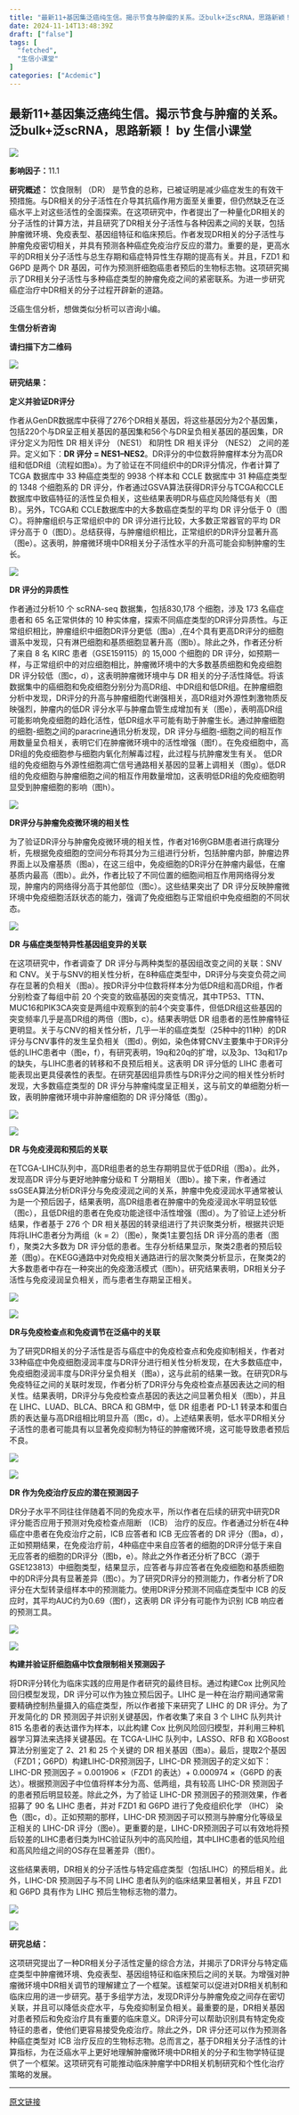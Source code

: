 ```yaml
---
title: "最新11+基因集泛癌纯生信。揭示节食与肿瘤的关系。泛bulk+泛scRNA，思路新颖！"
date: 2024-11-14T13:48:39Z
draft: ["false"]
tags: [
  "fetched",
  "生信小课堂"
]
categories: ["Acdemic"]
---
```

最新11+基因集泛癌纯生信。揭示节食与肿瘤的关系。泛bulk+泛scRNA，思路新颖！ by 生信小课堂
------
<div><p><img data-galleryid="" data-imgfileid="100012318" data-ratio="0.35018050541516244" data-s="300,640" data-src="https://mmbiz.qpic.cn/mmbiz_png/qw8jImtmeZEZxQXmgZhbvhy6yD2tM82xBpON8kCDaHtV5gHcpCWXvLYGmhusuEeice5RrK1cBIpuib3gHWWcfZDg/640?wx_fmt=png&amp;from=appmsg" data-type="png" data-w="554" src="https://mmbiz.qpic.cn/mmbiz_png/qw8jImtmeZEZxQXmgZhbvhy6yD2tM82xBpON8kCDaHtV5gHcpCWXvLYGmhusuEeice5RrK1cBIpuib3gHWWcfZDg/640?wx_fmt=png&amp;from=appmsg"></p><p><strong>影响因子：</strong>11.1</p><p><strong>研究概述：</strong> 饮食限制 （DR） 是节食的总称，已被证明是减少癌症发生的有效干预措施。与DR相关的分子活性在介导其抗癌作用方面至关重要，但仍然缺乏在泛癌水平上对这些活性的全面探索。在这项研究中，作者提出了一种量化DR相关的分子活性的计算方法，并且研究了DR相关分子活性与各种因素之间的关联，包括肿瘤微环境、免疫表型、基因组特征和临床预后。作者发现DR相关的分子活性与肿瘤免疫密切相关，并具有预测各种癌症免疫治疗反应的潜力。重要的是，更高水平的DR相关分子活性与总生存期和癌症特异性生存期的提高有关。并且，FZD1 和 G6PD 是两个 DR 基因，可作为预测肝细胞癌患者预后的生物标志物。这项研究揭示了DR相关分子活性与多种癌症类型的肿瘤免疫之间的紧密联系。为进一步研究癌症治疗中DR相关的分子过程开辟新的道路。</p><p>泛癌生信分析，想做类似分析可以咨询小编。<br></p><section><span><strong><span>生信分析咨询</span></strong></span></section><p><span><strong><span>请扫描下方二维码</span></strong></span></p><p><img data-backh="430" data-backw="430" data-imgfileid="100012335" data-ratio="1" data-s="300,640" data-src="https://mmbiz.qpic.cn/mmbiz_png/qw8jImtmeZGiasmWJMCs5ib6TujDtZTGNQlS9jENFH7UB068iaZ8j6NXCson0NY5XcPEe2OX5vWuReex14ms2MI6Q/640?wx_fmt=png&amp;wxfrom=5&amp;wx_lazy=1&amp;wx_co=1" data-type="png" data-w="430" src="https://mmbiz.qpic.cn/mmbiz_png/qw8jImtmeZGiasmWJMCs5ib6TujDtZTGNQlS9jENFH7UB068iaZ8j6NXCson0NY5XcPEe2OX5vWuReex14ms2MI6Q/640?wx_fmt=png&amp;wxfrom=5&amp;wx_lazy=1&amp;wx_co=1"></p><p><strong>研究结果：</strong></p><p><strong>定义并验证DR评分</strong></p><p>作者从GenDR数据库中获得了276个DR相关基因，将这些基因分为2个基因集，包括220个与DR呈正相关基因的基因集和56个与DR呈负相关基因的基因集，DR 评分定义为阳性 DR 相关评分 （NES1） 和阴性 DR 相关评分 （NES2） 之间的差异。定义如下：<strong>DR 评分 = NES1–NES2</strong>。DR评分的中位数将肿瘤样本分为高DR组和低DR组（流程如图a）。为了验证在不同组织中的DR评分情况，作者计算了 TCGA 数据库中 33 种癌症类型的 9938 个样本和 CCLE 数据库中 31 种癌症类型的 1348 个细胞系的 DR 评分，作者通过GSVA算法获得DR评分与TCGA和CCLE数据库中致癌特征的活性呈负相关，这些结果表明DR与癌症风险降低有关（图B）。另外，TCGA和 CCLE数据库中的大多数癌症类型的平均 DR 评分低于 0（图C）。将肿瘤组织与正常组织中的 DR 评分进行比较，大多数正常器官的平均 DR 评分高于 0（图D）。总结获得，与肿瘤组织相比，正常组织的DR评分显著升高（图e）。这表明，肿瘤微环境中DR相关分子活性水平的升高可能会抑制肿瘤的生长。</p><p><img data-galleryid="" data-imgfileid="100012320" data-ratio="1.2262090483619346" data-s="300,640" data-src="https://mmbiz.qpic.cn/mmbiz_png/qw8jImtmeZEZxQXmgZhbvhy6yD2tM82xX8rB5ppuyvIiaErsDthrTGqRcDFXZBrf5aLFf7Wicxqee6lH9JGmpWGA/640?wx_fmt=png&amp;from=appmsg" data-type="png" data-w="641" src="https://mmbiz.qpic.cn/mmbiz_png/qw8jImtmeZEZxQXmgZhbvhy6yD2tM82xX8rB5ppuyvIiaErsDthrTGqRcDFXZBrf5aLFf7Wicxqee6lH9JGmpWGA/640?wx_fmt=png&amp;from=appmsg"></p><p><strong>DR 评分的异质性</strong></p><p>作者通过分析10 个 scRNA-seq 数据集，包括830,178 个细胞，涉及 173 名癌症患者和 65 名正常供体的 10 种实体瘤，探索不同癌症类型的DR评分异质性。与正常组织相比，肿瘤组织中细胞DR评分更低（图a）,在4个具有更高DR评分的细胞谱系中发现，只有淋巴细胞和基质细胞显著升高（图b）。除此之外，作者还分析了来自 8 名 KIRC 患者（GSE159115）的 15,000 个细胞的 DR 评分，如预期一样，与正常组织中的对应细胞相比，肿瘤微环境中的大多数基质细胞和免疫细胞DR 评分较低（图c，d），这表明肿瘤微环境中与 DR 相关的分子活性降低。将该数据集中的癌细胞和免疫细胞分别分为高DR组、中DR组和低DR组。在肿瘤细胞分析中发现，DR评分的升高与肿瘤细胞代谢强相关，高DR组对外源性刺激物质反映强烈，肿瘤内的低DR 评分水平与肿瘤血管生成增加有关（图e），表明高DR组可能影响免疫细胞的趋化活性，低DR组水平可能有助于肿瘤生长。通过肿瘤细胞的细胞-细胞之间的paracrine通讯分析发现，DR 评分与细胞-细胞之间的相互作用数量呈负相关，表明它们在肿瘤微环境中的活性增强（图f）。在免疫细胞中，高DR组的免疫细胞参与细胞内氧化剂解毒过程，此过程与抗肿瘤发生有关。 低DR组的免疫细胞与外源性细胞凋亡信号通路相关基因的显著上调相关（图g）。低DR组的免疫细胞与肿瘤细胞之间的相互作用数量增加，这表明低DR组的免疫细胞明显受到肿瘤细胞的影响（图h）。</p><p><img data-galleryid="" data-imgfileid="100012321" data-ratio="1.4820415879017013" data-s="300,640" data-src="https://mmbiz.qpic.cn/mmbiz_png/qw8jImtmeZEZxQXmgZhbvhy6yD2tM82xRwMhUx27GgHOuh8eiaX2GuZc7O0gw5L3uibCmcQh4BMnuNCPyBlp3YVQ/640?wx_fmt=png&amp;from=appmsg" data-type="png" data-w="529" src="https://mmbiz.qpic.cn/mmbiz_png/qw8jImtmeZEZxQXmgZhbvhy6yD2tM82xRwMhUx27GgHOuh8eiaX2GuZc7O0gw5L3uibCmcQh4BMnuNCPyBlp3YVQ/640?wx_fmt=png&amp;from=appmsg"></p><p><strong>DR评分与肿瘤免疫微环境的相关性</strong></p><p>为了验证DR评分与肿瘤免疫微环境的相关性，作者对16例GBM患者进行病理分析，先根据免疫细胞的空间分布将其分为三组进行分析，包括肿瘤内部，肿瘤边界界面上以及瘤基质（图a），在这三组中，免疫细胞的DR评分在肿瘤内最低，在瘤基质内最高（图b）。此外，作者比较了不同位置的细胞间相互作用网络得分发现，肿瘤内的网络得分高于其他部位（图c）。这些结果突出了 DR 评分反映肿瘤微环境中免疫细胞活跃状态的能力，强调了免疫细胞与正常组织中免疫细胞的不同状态。</p><p><img data-galleryid="" data-imgfileid="100012322" data-ratio="0.6666666666666666" data-s="300,640" data-src="https://mmbiz.qpic.cn/mmbiz_png/qw8jImtmeZEZxQXmgZhbvhy6yD2tM82xrxNCGUpbp69Qa1jOcD2zfvfKQjqTQfXia4CF8ZHGS5b6VUia5SFofjtw/640?wx_fmt=png&amp;from=appmsg" data-type="png" data-w="1080" src="https://mmbiz.qpic.cn/mmbiz_png/qw8jImtmeZEZxQXmgZhbvhy6yD2tM82xrxNCGUpbp69Qa1jOcD2zfvfKQjqTQfXia4CF8ZHGS5b6VUia5SFofjtw/640?wx_fmt=png&amp;from=appmsg"></p><p><strong>DR 与癌症类型特异性基因组变异的关联</strong></p><p>在这项研究中，作者调查了 DR 评分与两种类型的基因组改变之间的关联：SNV 和 CNV。关于与SNV的相关性分析，在8种癌症类型中，DR评分与突变负荷之间存在显著的负相关（图a）。按DR评分中位数将样本分为低DR组和高DR组，作者分别检查了每组中前 20 个突变的致癌基因的突变情况，其中TP53、TTN、MUC16和PIK3CA突变是两组中观察到的前4个突变事件，但低DR组这些基因的突变频率几乎是高DR组的两倍（图b，c）。结果表明低 DR 组患者的恶性肿瘤特征更明显。关于与CNV的相关性分析，几乎一半的癌症类型（25种中的11种）的DR评分与CNV事件的发生呈负相关（图d）。例如，染色体臂CNV主要集中于DR评分低的LIHC患者中（图e，f），有研究表明，19q和20q的扩增，以及3p、13q和17p的缺失，与LIHC患者的转移和不良预后相关。这表明 DR 评分低的 LIHC 患者可能表现出更具侵袭性的表型。在研究基因组异质性与DR评分之间的相关性分析时发现，大多数癌症类型的 DR 评分与肿瘤纯度呈正相关，这与前文的单细胞分析一致，表明肿瘤微环境中非肿瘤细胞的 DR 评分降低（图g）。</p><p><img data-galleryid="" data-imgfileid="100012323" data-ratio="0.9426751592356688" data-s="300,640" data-src="https://mmbiz.qpic.cn/mmbiz_png/qw8jImtmeZEZxQXmgZhbvhy6yD2tM82xejJicsmpJyXgF6oC8vPnA7TzfFIiaBYribuIB9p7yic0S2ibAsdUDt6iap2w/640?wx_fmt=png&amp;from=appmsg" data-type="png" data-w="785" src="https://mmbiz.qpic.cn/mmbiz_png/qw8jImtmeZEZxQXmgZhbvhy6yD2tM82xejJicsmpJyXgF6oC8vPnA7TzfFIiaBYribuIB9p7yic0S2ibAsdUDt6iap2w/640?wx_fmt=png&amp;from=appmsg"></p><p><img data-galleryid="" data-imgfileid="100012324" data-ratio="0.4862475442043222" data-s="300,640" data-src="https://mmbiz.qpic.cn/mmbiz_png/qw8jImtmeZEZxQXmgZhbvhy6yD2tM82x8HOEVjWxXZqTZkc0vVVZZdesln6VfMHHFnsNRIhoofNaehSZshBOBg/640?wx_fmt=png&amp;from=appmsg" data-type="png" data-w="1018" src="https://mmbiz.qpic.cn/mmbiz_png/qw8jImtmeZEZxQXmgZhbvhy6yD2tM82x8HOEVjWxXZqTZkc0vVVZZdesln6VfMHHFnsNRIhoofNaehSZshBOBg/640?wx_fmt=png&amp;from=appmsg"></p><p><strong>DR 与免疫浸润和预后的关联</strong></p><p>在TCGA-LIHC队列中，高DR组患者的总生存期明显优于低DR组（图a）。此外，发现高DR 评分与更好地肿瘤分级和 T 分期相关（图b）。接下来，作者通过ssGSEA算法分析DR评分与免疫浸润之间的关系，肿瘤中免疫浸润水平通常被认为是一个预后因子，结果表明，高DR组患者在肿瘤中的免疫浸润水平明显较低（图c），且低DR组的患者在免疫功能途径中活性增强（图d）。为了验证上述分析结果，作者基于 276 个 DR 相关基因的转录组进行了共识聚类分析，根据共识矩阵将LIHC患者分为两组（k = 2）（图e），聚类1主要包括 DR 评分高的患者（图f），聚类2大多数为 DR 评分低的患者。生存分析结果显示，聚类2患者的预后较差（图g）。在KEGG通路中对免疫相关通路进行的层次聚类分析显示，在聚类2的大多数患者中存在一种突出的免疫激活模式（图h）。研究结果表明，DR相关分子活性与免疫浸润呈负相关，而与患者生存期呈正相关。</p><p><img data-galleryid="" data-imgfileid="100012325" data-ratio="0.5842592592592593" data-s="300,640" data-src="https://mmbiz.qpic.cn/mmbiz_png/qw8jImtmeZEZxQXmgZhbvhy6yD2tM82xLqSwN0zOoUUtOxT0UappsqMVYN64hpk7cUrnmibBdOtwJ4geCgI1zyQ/640?wx_fmt=png&amp;from=appmsg" data-type="png" data-w="1080" src="https://mmbiz.qpic.cn/mmbiz_png/qw8jImtmeZEZxQXmgZhbvhy6yD2tM82xLqSwN0zOoUUtOxT0UappsqMVYN64hpk7cUrnmibBdOtwJ4geCgI1zyQ/640?wx_fmt=png&amp;from=appmsg"></p><p><img data-galleryid="" data-imgfileid="100012326" data-ratio="0.7875383043922369" data-s="300,640" data-src="https://mmbiz.qpic.cn/mmbiz_png/qw8jImtmeZEZxQXmgZhbvhy6yD2tM82xP11jrmbJdARaS1sZhddCdwJHCcIBpGhRHvZbUJ463IDkUbhGqqYBug/640?wx_fmt=png&amp;from=appmsg" data-type="png" data-w="979" src="https://mmbiz.qpic.cn/mmbiz_png/qw8jImtmeZEZxQXmgZhbvhy6yD2tM82xP11jrmbJdARaS1sZhddCdwJHCcIBpGhRHvZbUJ463IDkUbhGqqYBug/640?wx_fmt=png&amp;from=appmsg"></p><p><strong>DR与免疫检查点和免疫调节在泛癌中的关联</strong></p><p>为了研究DR相关的分子活性是否与癌症中的免疫检查点和免疫抑制相关，作者对33种癌症中免疫细胞浸润丰度与DR评分进行相关性分析发现，在大多数癌症中，免疫细胞浸润丰度与DR评分呈负相关（图a），这与此前的结果一致。在研究DR与免疫特征之间的关联时发现，作者分析了DR评分与免疫检查点基因表达之间的相关性。结果表明，DR评分与免疫检查点基因的表达之间显著负相关（图b），并且在 LIHC、LUAD、BLCA、BRCA 和 GBM中，低 DR 组患者 PD-L1 转录本和蛋白质的表达量与高DR组相比明显升高（图c，d）。上述结果表明，低水平DR相关分子活性的患者可能具有以显著免疫抑制为特征的肿瘤微环境，这可能导致患者预后不良。</p><p><img data-galleryid="" data-imgfileid="100012327" data-ratio="0.5473465140478668" data-s="300,640" data-src="https://mmbiz.qpic.cn/mmbiz_png/qw8jImtmeZEZxQXmgZhbvhy6yD2tM82xjU4ibNJBV0vJNQlt3wRuGvjn9XAmoMhCoAgEdClBmybF0kibraPdfHJQ/640?wx_fmt=png&amp;from=appmsg" data-type="png" data-w="961" src="https://mmbiz.qpic.cn/mmbiz_png/qw8jImtmeZEZxQXmgZhbvhy6yD2tM82xjU4ibNJBV0vJNQlt3wRuGvjn9XAmoMhCoAgEdClBmybF0kibraPdfHJQ/640?wx_fmt=png&amp;from=appmsg"></p><p><img data-galleryid="" data-imgfileid="100012328" data-ratio="0.5798994974874372" data-s="300,640" data-src="https://mmbiz.qpic.cn/mmbiz_png/qw8jImtmeZEZxQXmgZhbvhy6yD2tM82xWDic3RqS6ekdFIyDoBJgLRcyEVLsxjfUFuuNIrhIFuamYibR9iaxbUp7w/640?wx_fmt=png&amp;from=appmsg" data-type="png" data-w="995" src="https://mmbiz.qpic.cn/mmbiz_png/qw8jImtmeZEZxQXmgZhbvhy6yD2tM82xWDic3RqS6ekdFIyDoBJgLRcyEVLsxjfUFuuNIrhIFuamYibR9iaxbUp7w/640?wx_fmt=png&amp;from=appmsg"></p><p><strong>DR 作为免疫治疗反应的潜在预测因子</strong></p><p>DR分子水平不同往往伴随着不同的免疫水平，所以作者在后续的研究中研究DR 评分能否应用于预测对免疫检查点阻断 （ICB） 治疗的反应。作者通过分析在4种癌症中患者在免疫治疗之前，ICB 应答者和 ICB 无应答者的 DR 评分（图a，d），正如预期结果，在免疫治疗前，4种癌症中来自应答者的细胞的DR评分低于来自无应答者的细胞的DR评分（图b，e）。除此之外作者还分析了BCC（源于GSE123813）中细胞类型，结果显示，应答者与非应答者在免疫细胞和基质细胞中的DR评分具有显著差异（图c）。为了研究DR评分的预测能力，作者分析了DR评分在大型转录组样本中的预测能力。使用DR评分预测不同癌症类型中 ICB 的反应时，其平均AUC约为0.69（图f），这表明 DR 评分有可能作为识别 ICB 响应者的预测工具。</p><p><img data-galleryid="" data-imgfileid="100012329" data-ratio="0.7532729103726082" data-s="300,640" data-src="https://mmbiz.qpic.cn/mmbiz_png/qw8jImtmeZEZxQXmgZhbvhy6yD2tM82xiaEmspupC7Cz5OMwGicdiazUob4WDfAvjR71sQesqRKfY3T45NSFTQlWQ/640?wx_fmt=png&amp;from=appmsg" data-type="png" data-w="993" src="https://mmbiz.qpic.cn/mmbiz_png/qw8jImtmeZEZxQXmgZhbvhy6yD2tM82xiaEmspupC7Cz5OMwGicdiazUob4WDfAvjR71sQesqRKfY3T45NSFTQlWQ/640?wx_fmt=png&amp;from=appmsg"></p><p><img data-galleryid="" data-imgfileid="100012330" data-ratio="0.6" data-s="300,640" data-src="https://mmbiz.qpic.cn/mmbiz_png/qw8jImtmeZEZxQXmgZhbvhy6yD2tM82xp6JSIQcgLRgyLdHR9gpfZwmMbIJHGHPey5Fp0vsYfLPogmj5rlkvOA/640?wx_fmt=png&amp;from=appmsg" data-type="png" data-w="980" src="https://mmbiz.qpic.cn/mmbiz_png/qw8jImtmeZEZxQXmgZhbvhy6yD2tM82xp6JSIQcgLRgyLdHR9gpfZwmMbIJHGHPey5Fp0vsYfLPogmj5rlkvOA/640?wx_fmt=png&amp;from=appmsg"></p><p><strong>构建并验证肝细胞癌中饮食限制相关预测因子</strong></p><p>将DR评分转化为临床实践的应用是作者研究的最终目标。通过构建Cox 比例风险回归模型发现，DR 评分可以作为独立预后因子。LIHC 是一种在治疗期间通常需要精确控制热量摄入的癌症类型，所以作者接下来研究了 LIHC 的 DR 评分。为了开发简化的 DR 预测因子并识别关键基因，作者收集了来自 3 个 LIHC 队列共计 815 名患者的表达谱作为样本，以此构建 Cox 比例风险回归模型，并利用三种机器学习算法来选择关键基因。在 TCGA-LIHC 队列中，LASSO、RFB 和 XGBoost 算法分别鉴定了 2、21 和 25 个关键的 DR 相关基因（图a）。最后，提取2个基因（FZD1；G6PD）构建LIHC-DR预测因子，LIHC-DR 预测因子的定义如下：LIHC-DR 预测因子 = 0.001906 ×（FZD1 的表达）+ 0.000974 ×（G6PD 的表达）。根据预测因子中位值将样本分为高、低两组，具有较高 LIHC-DR 预测因子的患者预后明显较差。除此之外，为了验证 LIHC-DR 预测因子的预测效果，作者招募了 90 名 LIHC 患者，并对 FZD1 和 G6PD 进行了免疫组织化学 （IHC） 染色（图c，d）。正如预期的那样，LIHC-DR 预测因子可以预测与肿瘤分化等级呈正相关的 LIHC-DR 评分（图e）。更重要的是，LIHC-DR预测因子可以有效地将预后较差的LIHC患者归类为IHC验证队列中的高风险组，其中LIHC患者的低风险组和高风险组之间的OS存在显著差异（图f）。</p><p>这些结果表明，DR相关的分子活性与特定癌症类型（包括LIHC）的预后相关。此外，LIHC-DR 预测因子与不同 LIHC 患者队列的临床结果显著相关，并且 FZD1 和 G6PD 具有作为 LIHC 预后生物标志物的潜力。</p><p><img data-galleryid="" data-imgfileid="100012331" data-ratio="0.5120370370370371" data-s="300,640" data-src="https://mmbiz.qpic.cn/mmbiz_png/qw8jImtmeZEZxQXmgZhbvhy6yD2tM82xbBL6ia3eDZYfb2w1pMRVk6ppMJPUDDT36pM4ugxJOianlvphfKHXWeuA/640?wx_fmt=png&amp;from=appmsg" data-type="png" data-w="1080" src="https://mmbiz.qpic.cn/mmbiz_png/qw8jImtmeZEZxQXmgZhbvhy6yD2tM82xbBL6ia3eDZYfb2w1pMRVk6ppMJPUDDT36pM4ugxJOianlvphfKHXWeuA/640?wx_fmt=png&amp;from=appmsg"></p><p><img data-galleryid="" data-imgfileid="100012332" data-ratio="0.9061757719714965" data-s="300,640" data-src="https://mmbiz.qpic.cn/mmbiz_png/qw8jImtmeZEZxQXmgZhbvhy6yD2tM82x6xSlOlcx367CejLC1ond5SLYT5Mxf9aJvdzziaRsDmw38ykNK0xFB3g/640?wx_fmt=png&amp;from=appmsg" data-type="png" data-w="842" src="https://mmbiz.qpic.cn/mmbiz_png/qw8jImtmeZEZxQXmgZhbvhy6yD2tM82x6xSlOlcx367CejLC1ond5SLYT5Mxf9aJvdzziaRsDmw38ykNK0xFB3g/640?wx_fmt=png&amp;from=appmsg"></p><p><strong>研究总结：</strong></p><p>这项研究提出了一种DR相关分子活性定量的综合方法，并揭示了DR评分与特定癌症类型中肿瘤微环境、免疫表型、基因组特征和临床预后之间的关联。为增强对肿瘤微环境中DR相关调节的理解建立了一个框架。该框架可以促进对DR相关机制和临床应用的进一步研究。基于多组学方法，发现DR评分与肿瘤免疫之间存在密切关联，并且可以降低炎症水平，与免疫抑制呈负相关。最重要的是，DR相关基因对患者预后和免疫治疗具有重要的临床意义。DR评分可以帮助识别具有特定免疫特征的患者，使他们更容易接受免疫治疗。除此之外，DR 评分还可以作为预测各种癌症类型对 ICB 治疗反应的生物标志物。总而言之，基于DR相关分子活性的计算指标，为在泛癌水平上更好地理解肿瘤微环境中DR相关的分子和生物学特征提供了一个框架。这项研究有可能推动临床肿瘤学中DR相关机制研究和个性化治疗策略的发展。</p><p><mp-style-type data-value="3"></mp-style-type></p></div>  
<hr>
<a href="https://mp.weixin.qq.com/s/cVI7dSNeWmq1TTXlXHpshg",target="_blank" rel="noopener noreferrer">原文链接</a>
